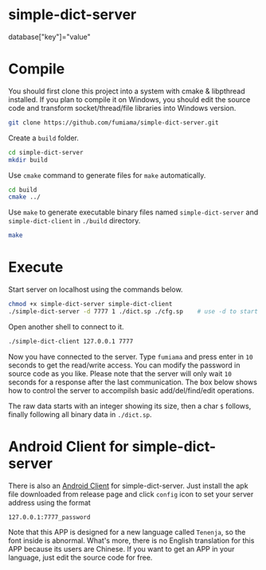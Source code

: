 # simple-dict-server
database["key"]="value"

# Compile
You should first clone this project into a system with cmake & libpthread installed.
If you plan to compile it on Windows, you should edit the source code and transform socket/thread/file libraries into Windows version.
```bash
git clone https://github.com/fumiama/simple-dict-server.git
```
Create a `build` folder.
```bash
cd simple-dict-server
mkdir build
```
Use `cmake` command to generate files for `make` automatically.
```bash
cd build
cmake ../
```
Use `make` to generate executable binary files named `simple-dict-server` and `simple-dict-client` in `./build` directory.
```bash
make
```

# Execute
Start server on localhost using the commands below.
```bash
chmod +x simple-dict-server simple-dict-client
./simple-dict-server -d 7777 1 ./dict.sp ./cfg.sp    # use -d to start as daemon
```
Open another shell to connect to it.
```bash
./simple-dict-client 127.0.0.1 7777
```
Now you have connected to the server. Type `fumiama` and press enter in `10` seconds to get the read/write access. You can modify the password in source code as you like. Please note that the server will only wait `10` seconds for a response after the last communication. The box below shows how to control the server to accompilsh basic add/del/find/edit operations.

The raw data starts with an integer showing its size, then a char `$` follows, finally following all binary data in `./dict.sp`.

# Android Client for simple-dict-server
There is also an [Android Client](https://github.com/fumiama/simple-dict-android) for simple-dict-server. Just install the apk file downloaded from release page and click `config` icon to set your server address using the format
```
127.0.0.1:7777_password
```
Note that this APP is designed for a new language called `Tenenja`, so the font inside is abnormal. What's more, there is no English translation for this APP because its users are Chinese. If you want to get an APP in your language, just edit the source code for free.